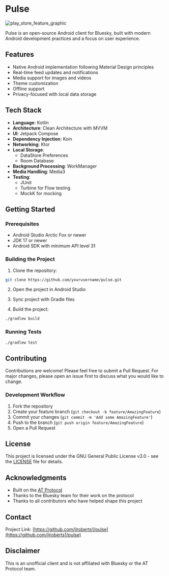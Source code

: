 # Pulse

![play_store_feature_graphic](https://github.com/user-attachments/assets/dbba0a69-383b-4e44-921f-35e418a7fe2e)


Pulse is an open-source Android client for Bluesky, built with modern Android development practices and a focus on user experience.

## Features

- Native Android implementation following Material Design principles
- Real-time feed updates and notifications
- Media support for images and videos
- Theme customization
- Offline support
- Privacy-focused with local data storage

## Tech Stack

- **Language**: Kotlin
- **Architecture**: Clean Architecture with MVVM
- **UI**: Jetpack Compose
- **Dependency Injection**: Koin
- **Networking**: Ktor
- **Local Storage**: 
  - DataStore Preferences
  - Room Database
- **Background Processing**: WorkManager
- **Media Handling**: Media3
- **Testing**: 
  - JUnit
  - Turbine for Flow testing
  - MockK for mocking

## Getting Started

### Prerequisites

- Android Studio Arctic Fox or newer
- JDK 17 or newer
- Android SDK with minimum API level 31

### Building the Project

1. Clone the repository:
```bash
git clone https://github.com/yourusername/pulse.git
```

2. Open the project in Android Studio

3. Sync project with Gradle files

4. Build the project:
```bash
./gradlew build
```

### Running Tests

```bash
./gradlew test
```

## Contributing

Contributions are welcome! Please feel free to submit a Pull Request. For major changes, please open an issue first to discuss what you would like to change.

### Development Workflow

1. Fork the repository
2. Create your feature branch (`git checkout -b feature/AmazingFeature`)
3. Commit your changes (`git commit -m 'Add some AmazingFeature'`)
4. Push to the branch (`git push origin feature/AmazingFeature`)
5. Open a Pull Request

## License

This project is licensed under the GNU General Public License v3.0 - see the [LICENSE](LICENSE) file for details.

## Acknowledgments

- Built on the [AT Protocol](https://atproto.com/)
- Thanks to the Bluesky team for their work on the protocol
- Thanks to all contributors who have helped shape this project

## Contact

Project Link: [https://github.com/jlroberts1/pulse](https://github.com/jlroberts1/pulse)

## Disclaimer

This is an unofficial client and is not affiliated with Bluesky or the AT Protocol team.
